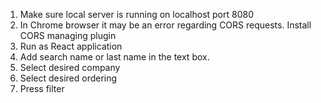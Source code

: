 1. Make sure local server is running on localhost port 8080
2. In Chrome browser it may be an error regarding CORS requests. Install CORS managing plugin
3. Run as React application
4. Add search name or last name in the text box.
5. Select desired company
6. Select desired ordering
7. Press filter